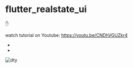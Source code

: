 # flutter_realstate_ui

✋

watch tutorial on Youtube: https://youtu.be/CNDhVGUZkr4

-
-
![dty](https://user-images.githubusercontent.com/78899995/189469747-b712166c-a0cd-43e4-a130-88f37b0174fd.jpg)
